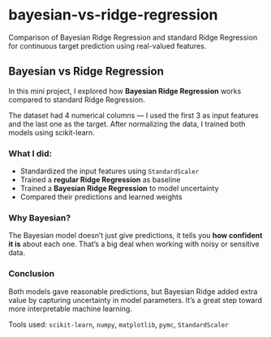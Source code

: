 # bayesian-vs-ridge-regression
Comparison of Bayesian Ridge Regression and standard Ridge Regression for continuous target prediction using real-valued features.


##  Bayesian vs Ridge Regression

In this mini project, I explored how **Bayesian Ridge Regression** works compared to standard Ridge Regression.

The dataset had 4 numerical columns — I used the first 3 as input features and the last one as the target. After normalizing the data, I trained both models using scikit-learn.

###  What I did:
- Standardized the input features using `StandardScaler`
- Trained a **regular Ridge Regression** as baseline
- Trained a **Bayesian Ridge Regression** to model uncertainty
- Compared their predictions and learned weights

###  Why Bayesian?
The Bayesian model doesn’t just give predictions, it tells you **how confident it is** about each one. That’s a big deal when working with noisy or sensitive data.

###  Conclusion
Both models gave reasonable predictions, but Bayesian Ridge added extra value by capturing uncertainty in model parameters. It’s a great step toward more interpretable machine learning.

Tools used: `scikit-learn`, `numpy`, `matplotlib`, `pymc`, `StandardScaler`
